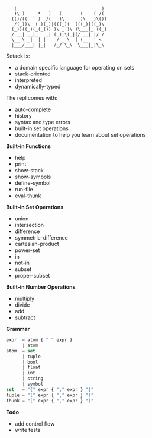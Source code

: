 ```
   (                                )
   )\ )     *   )   (       (    ( /(
  (()/((  ` )  /(   )\      )\   )\())
   /(_))\  ( )(_)|(((_)(  (((_)|((_)\
  (_))((_)(_(_()) )\ _ )\ )\___|_ ((_)
  / __| __|_   _| (_)_\(_|(/ __| |/ /
  \__ \ _|  | |    / _ \  | (__  ' <
  |___/___| |_|   /_/ \_\  \___|_|\_\
```

Setack is:
   * a domain specific language for operating on sets
   * stack-oriented   
   * interpreted
   * dynamically-typed

The repl comes with:
   * auto-complete
   * history
   * syntax and type errors
   * built-in set operations
   * documentation to help you learn about set operations

__Built-in Functions__
   * help
   * print
   * show-stack
   * show-symbols
   * define-symbol
   * run-file
   * eval-thunk

__Built-in Set Operations__
   * union
   * intersection
   * difference
   * symmetric-difference
   * cartesian-product
   * power-set
   * in
   * not-in
   * subset
   * proper-subset

__Built-in Number Operations__
   * multiply
   * divide
   * add
   * subtract

__Grammar__
```js
expr  = atom { " " expr }
      | atom
atom  = set
      | tuple
      | bool
      | float
      | int
      | string
      | symbol
set   = "{" expr { "," expr } "}"
tuple = "(" expr { "," expr } ")"
thunk = "[" expr { "," expr } "]"
```

__Todo__
* add control flow
* write tests
